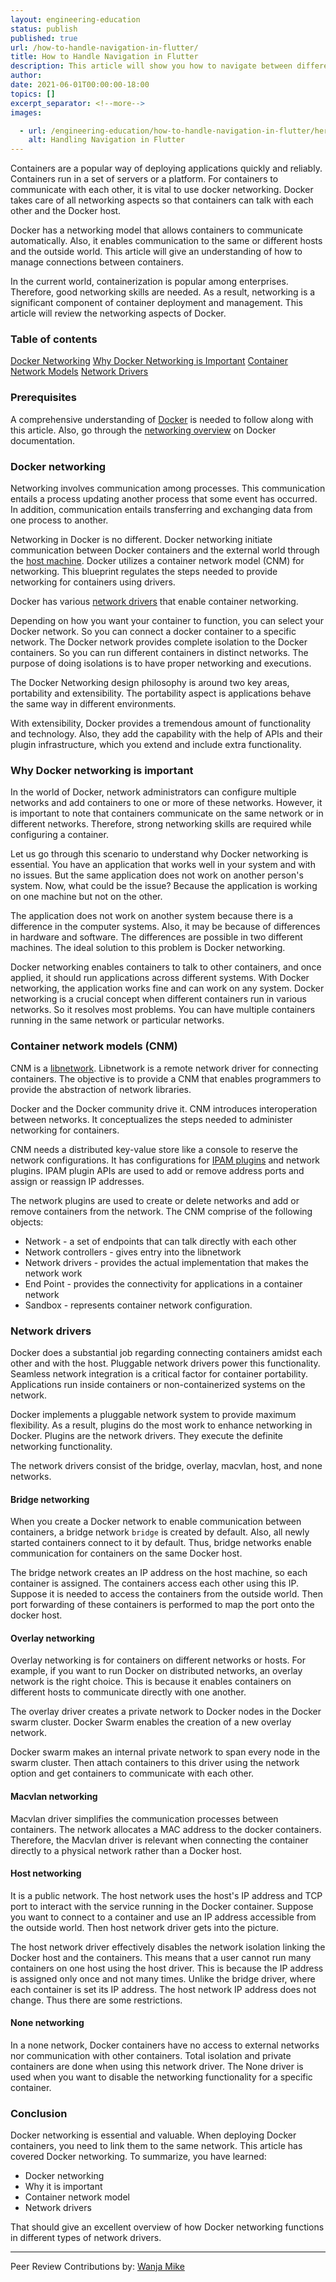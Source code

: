 ```yaml
---
layout: engineering-education
status: publish
published: true
url: /how-to-handle-navigation-in-flutter/
title: How to Handle Navigation in Flutter
description: This article will show you how to navigate between different pages in Flutter. We will be building a simple app that uses an organized Navigation Named route.
author: 
date: 2021-06-01T00:00:00-18:00
topics: []
excerpt_separator: <!--more-->
images:

  - url: /engineering-education/how-to-handle-navigation-in-flutter/hero.jpg
    alt: Handling Navigation in Flutter
---
```

Containers are a popular way of deploying applications quickly and reliably. Containers run in a set of servers or a platform. For containers to communicate with each other, it is vital to use docker networking. Docker takes care of all networking aspects so that containers can talk with each other and the Docker host.
<!--more-->
Docker has a networking model that allows containers to communicate automatically. Also, it enables communication to the same or different hosts and the outside world. This article will give an understanding of how to manage connections between containers.

In the current world, containerization is popular among enterprises. Therefore, good networking skills are needed. As a result, networking is a significant component of container deployment and management. This article will review the networking aspects of Docker.

### Table of contents
[Docker Networking](#docker-networking)
[Why Docker Networking is Important](#why-docker-networking-is-important)
[Container Network Models](#container-network-models)
[Network Drivers](#network-drivers)

### Prerequisites
A comprehensive understanding of [Docker](https://www.section.io/engineering-education/docker-concepts/) is needed to follow along with this article. Also, go through the [networking overview](https://docs.docker.com/network/) on Docker documentation.

### Docker networking
Networking involves communication among processes. This communication entails a process updating another process that some event has occurred. In addition, communication entails transferring and exchanging data from one process to another.

Networking in Docker is no different. Docker networking initiate communication between Docker containers and the external world through the [host machine](https://docs.docker.com/network/host/). Docker utilizes a container network model (CNM) for networking. This blueprint regulates the steps needed to provide networking for containers using drivers.

Docker has various [network drivers](https://www.docker.com/blog/understanding-docker-networking-drivers-use-cases/) that enable container networking. 

Depending on how you want your container to function, you can select your Docker network. So you can connect a docker container to a specific network. The Docker network provides complete isolation to the Docker containers. So you can run different containers in distinct networks. The purpose of doing isolations is to have proper networking and executions.

The Docker Networking design philosophy is around two key areas, portability and extensibility. The portability aspect is applications behave the same way in different environments.

With extensibility, Docker provides a tremendous amount of functionality and technology. Also, they add the capability with the help of APIs and their plugin infrastructure, which you extend and include extra functionality.

### Why Docker networking is important
In the world of Docker, network administrators can configure multiple networks and add containers to one or more of these networks. However, it is important to note that containers communicate on the same network or in different networks. Therefore, strong networking skills are required while configuring a container.

Let us go through this scenario to understand why Docker networking is essential. You have an application that works well in your system and with no issues. But the same application does not work on another person's system. Now, what could be the issue? Because the application is working on one machine but not on the other.

The application does not work on another system because there is a difference in the computer systems. Also, it may be because of differences in hardware and software. The differences are possible in two different machines. The ideal solution to this problem is Docker networking.

Docker networking enables containers to talk to other containers, and once applied, it should run applications across different systems. With Docker networking, the application works fine and can work on any system. Docker networking is a crucial concept when different containers run in various networks. So it resolves most problems. You can have multiple containers running in the same network or particular networks.

### Container network models (CNM)
CNM is a [libnetwork](https://github.com/moby/libnetwork). Libnetwork is a remote network driver for connecting containers. The objective is to provide a CNM that enables programmers to provide the abstraction of network libraries.

Docker and the Docker community drive it. CNM introduces interoperation between networks. It conceptualizes the steps needed to administer networking for containers. 

CNM needs a distributed key-value store like a console to reserve the network configurations. It has configurations for [IPAM plugins](https://www.cni.dev/plugins/current/ipam/static/) and network plugins. IPAM plugin APIs are used to add or remove address ports and assign or reassign IP addresses.

The network plugins are used to create or delete networks and add or remove containers from the network. The CNM comprise of the following objects:
- Network - a set of endpoints that can talk directly with each other
- Network controllers - gives entry into the libnetwork
- Network drivers - provides the actual implementation that makes the network work 
- End Point - provides the connectivity for applications in a container network 
- Sandbox - represents container network configuration.

### Network drivers
Docker does a substantial job regarding connecting containers amidst each other and with the host. Pluggable network drivers power this functionality. Seamless network integration is a critical factor for container portability. Applications run inside containers or non-containerized systems on the network.

Docker implements a pluggable network system to provide maximum flexibility. As a result, plugins do the most work to enhance networking in Docker. Plugins are the network drivers. They execute the definite networking functionality.

The network drivers consist of the bridge, overlay, macvlan, host, and none networks.

#### Bridge networking
When you create a Docker network to enable communication between containers, a bridge network `bridge` is created by default. Also,  all newly started containers connect to it by default. Thus, bridge networks enable communication for containers on the same Docker host.

The bridge network creates an IP address on the host machine, so each container is assigned. The containers access each other using this IP. Suppose it is needed to access the containers from the outside world. Then port forwarding of these containers is performed to map the port onto the docker host.

#### Overlay networking
Overlay networking is for containers on different networks or hosts. For example, if you want to run Docker on distributed networks, an overlay network is the right choice. This is because it enables containers on different hosts to communicate directly with one another. 

The overlay driver creates a private network to Docker nodes in the Docker swarm cluster. Docker Swarm enables the creation of a new overlay network. 

Docker swarm makes an internal private network to span every node in the swarm cluster. Then attach containers to this driver using the network option and get containers to communicate with each other.

#### Macvlan networking
Macvlan driver simplifies the communication processes between containers. The network allocates a MAC address to the docker containers. Therefore, the Macvlan driver is relevant when connecting the container directly to a physical network rather than a Docker host.

#### Host networking
It is a public network. The host network uses the host's IP address and TCP port to interact with the service running in the Docker container. Suppose you want to connect to a container and use an IP address accessible from the outside world. Then host network driver gets into the picture.

The host network driver effectively disables the network isolation linking the Docker host and the containers. This means that a user cannot run many containers on one host using the host driver. This is because the IP address is assigned only once and not many times. Unlike the bridge driver, where each container is set its IP address. The host network IP address does not change. Thus there are some restrictions.

#### None networking
 In a none network, Docker containers have no access to external networks nor communication with other containers. Total isolation and private containers are done when using this network driver. The None driver is used when you want to disable the networking functionality for a specific container.

### Conclusion
Docker networking is essential and valuable. When deploying Docker containers, you need to link them to the same network. This article has covered Docker networking. To summarize, you have learned:
- Docker networking
- Why it is important
- Container network model
- Network drivers

That should give an excellent overview of how Docker networking functions in different types of network drivers.

---
Peer Review Contributions by: [Wanja Mike](/engineering-education/content/authors/michael-barasa/)